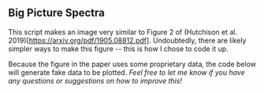## Big Picture Spectra
This script makes an image very similar to Figure 2 of (Hutchison et al. 2019)[https://arxiv.org/pdf/1905.08812.pdf]. Undoubtedly, there are likely simpler ways to make this figure -- this is how I chose to code it up.

Because the figure in the paper uses some proprietary data, the code below will generate fake data to be plotted. *Feel free to let me know if you have any questions or suggestions on how to improve this!*
